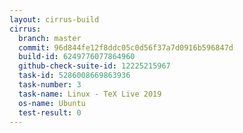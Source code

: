 ```yaml
---
layout: cirrus-build
cirrus:
  branch: master
  commit: 96d844fe12f8ddc05c0d56f37a7d0916b596847d
  build-id: 6249776077864960
  github-check-suite-id: 12225215967
  task-id: 5286008669863936
  task-number: 3
  task-name: Linux - TeX Live 2019
  os-name: Ubuntu
  test-result: 0
---
```

